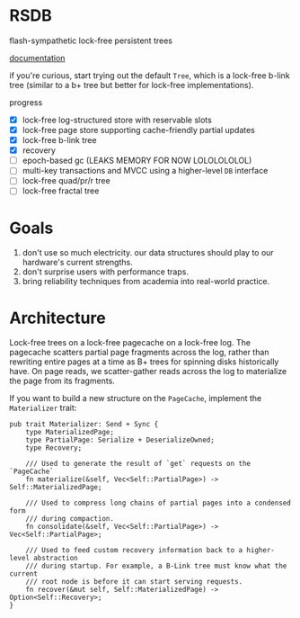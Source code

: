 # RSDB

flash-sympathetic lock-free persistent trees

[documentation](https://docs.rs/rsdb)

if you're curious, start trying out the default `Tree`, which is a lock-free b-link tree
(similar to a b+ tree but better for lock-free implementations).

progress

- [x] lock-free log-structured store with reservable slots
- [x] lock-free page store supporting cache-friendly partial updates
- [x] lock-free b-link tree
- [x] recovery
- [ ] epoch-based gc (LEAKS MEMORY FOR NOW LOLOLOLOLOL)
- [ ] multi-key transactions and MVCC using a higher-level `DB` interface
- [ ] lock-free quad/pr/r tree
- [ ] lock-free fractal tree

# Goals

1. don't use so much electricity. our data structures should play to our hardware's current strengths.
1. don't surprise users with performance traps.
1. bring reliability techniques from academia into real-world practice.

# Architecture

Lock-free trees on a lock-free pagecache on a lock-free log. The pagecache scatters
partial page fragments across the log, rather than rewriting entire pages at a time
as B+ trees for spinning disks historically have. On page reads, we scatter-gather
reads across the log to materialize the page from its fragments.

If you want to build a new structure on the `PageCache`, implement the `Materializer` trait:

```
pub trait Materializer: Send + Sync {
    type MaterializedPage;
    type PartialPage: Serialize + DeserializeOwned;
    type Recovery;

    /// Used to generate the result of `get` requests on the `PageCache`
    fn materialize(&self, Vec<Self::PartialPage>) -> Self::MaterializedPage;

    /// Used to compress long chains of partial pages into a condensed form
    /// during compaction.
    fn consolidate(&self, Vec<Self::PartialPage>) -> Vec<Self::PartialPage>;

    /// Used to feed custom recovery information back to a higher-level abstraction
    /// during startup. For example, a B-Link tree must know what the current
    /// root node is before it can start serving requests.
    fn recover(&mut self, Self::MaterializedPage) -> Option<Self::Recovery>;
}
```
